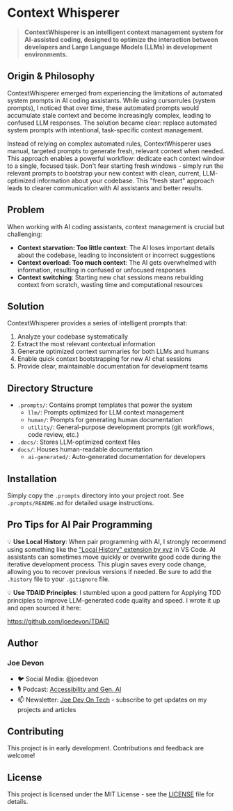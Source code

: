 # Context Whisperer

> **ContextWhisperer is an intelligent context management system for AI-assisted coding, designed to optimize the interaction between developers and Large Language Models (LLMs) in development environments.**

## Origin & Philosophy

ContextWhisperer emerged from experiencing the limitations of automated system prompts in AI coding assistants. While using cursorrules (system prompts), I noticed that over time, these automated prompts would accumulate stale context and become increasingly complex, leading to confused LLM responses. The solution became clear: replace automated system prompts with intentional, task-specific context management.

Instead of relying on complex automated rules, ContextWhisperer uses manual, targeted prompts to generate fresh, relevant context when needed. This approach enables a powerful workflow: dedicate each context window to a single, focused task. Don't fear starting fresh windows - simply run the relevant prompts to bootstrap your new context with clean, current, LLM-optimized information about your codebase. This "fresh start" approach leads to clearer communication with AI assistants and better results.

## Problem

When working with AI coding assistants, context management is crucial but challenging:
- **Context starvation: Too little context**: The AI loses important details about the codebase, leading to inconsistent or incorrect suggestions
- **Context overload: Too much context**: The AI gets overwhelmed with information, resulting in confused or unfocused responses
- **Context switching**: Starting new chat sessions means rebuilding context from scratch, wasting time and computational resources

## Solution

ContextWhisperer provides a series of intelligent prompts that:
1. Analyze your codebase systematically
2. Extract the most relevant contextual information
3. Generate optimized context summaries for both LLMs and humans
4. Enable quick context bootstrapping for new AI chat sessions
5. Provide clear, maintainable documentation for development teams

## Directory Structure

- `.prompts/`: Contains prompt templates that power the system
  - `llm/`: Prompts optimized for LLM context management
  - `human/`: Prompts for generating human documentation
  - `utility/`: General-purpose development prompts (git workflows, code review, etc.)
- `.docs/`: Stores LLM-optimized context files
- `docs/`: Houses human-readable documentation
  - `ai-generated/`: Auto-generated documentation for developers

## Installation

Simply copy the `.prompts` directory into your project root. See `.prompts/README.md` for detailed usage instructions.

## Pro Tips for AI Pair Programming

💡 **Use Local History**: When pair programming with AI, I strongly recommend using something like the ["Local History" extension by xyz](https://marketplace.visualstudio.com/items?itemName=xyz.local-history) in VS Code. AI assistants can sometimes move quickly or overwrite good code during the iterative development process. This plugin saves every code change, allowing you to recover previous versions if needed. Be sure to add the `.history` file to your `.gitignore` file.

💡 **Use TDAID Principles**: I stumbled upon a good pattern for Applying TDD principles to improve LLM-generated code quality and speed. I wrote it up and open sourced it here:

https://github.com/joedevon/TDAID

## Author

### Joe Devon
- 🐦 Social Media: @joedevon
- 🎙️ Podcast: [Accessibility and Gen. AI](https://www.youtube.com/@a11ygenai)
- 📫 Newsletter: [Joe Dev On Tech](https://www.linkedin.com/newsletters/joe-dev-on-tech-7240847501472194560/) - subscribe to get updates on my projects and articles

## Contributing

This project is in early development. Contributions and feedback are welcome!

## License

This project is licensed under the MIT License - see the [LICENSE](LICENSE) file for details.
